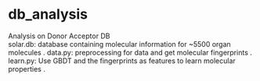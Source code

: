 # db_analysis
Analysis on Donor Acceptor DB  
solar.db: database containing molecular information for ~5500 organ molecules . 
data.py: preprocessing for data and get molecular fingerprints . 
learn.py: Use GBDT and the fingerprints as features to learn molecular properties . 
